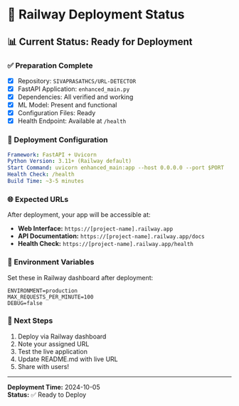 # 🚀 Railway Deployment Status

## 📊 Current Status: Ready for Deployment

### ✅ Preparation Complete
- [x] Repository: `SIVAPRASATHCS/URL-DETECTOR`
- [x] FastAPI Application: `enhanced_main.py`
- [x] Dependencies: All verified and working
- [x] ML Model: Present and functional
- [x] Configuration Files: Ready
- [x] Health Endpoint: Available at `/health`

### 🔧 Deployment Configuration
```yaml
Framework: FastAPI + Uvicorn
Python Version: 3.11+ (Railway default)
Start Command: uvicorn enhanced_main:app --host 0.0.0.0 --port $PORT
Health Check: /health
Build Time: ~3-5 minutes
```

### 🌐 Expected URLs
After deployment, your app will be accessible at:
- **Web Interface:** `https://[project-name].railway.app`
- **API Documentation:** `https://[project-name].railway.app/docs`
- **Health Check:** `https://[project-name].railway.app/health`

### 📝 Environment Variables
Set these in Railway dashboard after deployment:
```
ENVIRONMENT=production
MAX_REQUESTS_PER_MINUTE=100
DEBUG=false
```

### 🎯 Next Steps
1. Deploy via Railway dashboard
2. Note your assigned URL
3. Test the live application
4. Update README.md with live URL
5. Share with users!

---
**Deployment Time:** 2024-10-05  
**Status:** ✅ Ready to Deploy